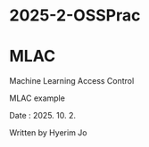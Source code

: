# 2025-2-OSSPrac
# MLAC
Machine Learning Access Control

MLAC example

Date : 2025. 10. 2.

Written by Hyerim Jo